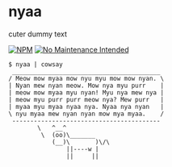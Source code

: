 # nyaa
cuter dummy text

[![NPM](https://nodei.co/npm/nyaa.png?mini=true)](https://nodei.co/npm/nyaa/)
[![No Maintenance Intended](http://unmaintained.tech/badge.svg)](http://unmaintained.tech/)

```
$ nyaa | cowsay
 _________________________________________
/ Meow mow myaa mow nyu myu mow mow nyan. \
| Nyan mew nyan meow. Mow nya myu purr    |
| meow mow myaa myu nyan! Myu nya mew nya |
| meow myu purr purr meow nya? Mew purr   |
| myaa myu myaa nyaa nya. Nyaa nya nyan   |
\ nyu myaa mew nyan nyan mow mya myaa.    /
 -----------------------------------------
        \   ^__^
         \  (oo)\_______
            (__)\       )\/\
                ||----w |
                ||     ||
